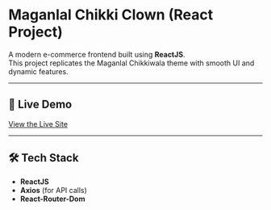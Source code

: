 # Maganlal Chikki Clown (React Project)

A modern e-commerce frontend built using **ReactJS**.  
This project replicates the Maganlal Chikkiwala theme with smooth UI and dynamic features.

---

## 🚀 Live Demo
[View the Live Site](https://maganlalchikkiclown.netlify.app/)

---

## 🛠 Tech Stack
- **ReactJS**
- **Axios** (for API calls)
- **React-Router-Dom**




